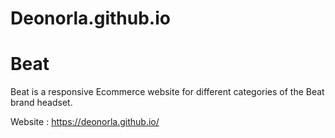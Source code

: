 # Deonorla.github.io

# Beat

Beat is a responsive Ecommerce website for different categories of the  Beat brand headset.

Website : https://deonorla.github.io/

